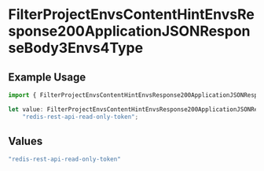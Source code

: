 # FilterProjectEnvsContentHintEnvsResponse200ApplicationJSONResponseBody3Envs4Type

## Example Usage

```typescript
import { FilterProjectEnvsContentHintEnvsResponse200ApplicationJSONResponseBody3Envs4Type } from "@simplesagar/vercel/models/filterprojectenvsop.js";

let value: FilterProjectEnvsContentHintEnvsResponse200ApplicationJSONResponseBody3Envs4Type =
    "redis-rest-api-read-only-token";
```

## Values

```typescript
"redis-rest-api-read-only-token"
```